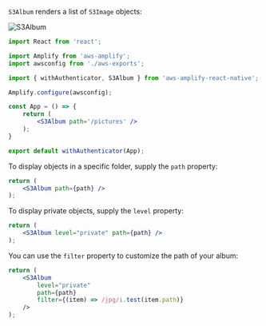 `S3Album` renders a list of `S3Image` objects:

![S3Album](~/images/s3album.png)

```jsx
import React from 'react';

import Amplify from 'aws-amplify';
import awsconfig from './aws-exports';

import { withAuthenticator, S3Album } from 'aws-amplify-react-native';

Amplify.configure(awsconfig);

const App = () => {
    return (
        <S3Album path='/pictures' />
    );
}

export default withAuthenticator(App);
```

To display objects in a specific folder, supply the `path` property:

```jsx
return (
    <S3Album path={path} />
);
```

To display private objects, supply the `level` property:

```jsx
return (
    <S3Album level="private" path={path} />
);
```

You can use the `filter` property to customize the path of your album:

```jsx
return (
    <S3Album
        level="private"
        path={path}
        filter={(item) => /jpg/i.test(item.path)}
    />
);
```
